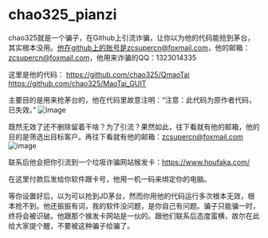 # chao325_pianzi
chao325就是一个骗子，在Github上引流诈骗，让你以为他的代码能抢到茅台，其实根本没用。他在github上的账号是zcsupercn@foxmail.com，他的邮箱：zcsupercn@foxmail.com，他用来诈骗的QQ：1323014335

这里是他的代码：
https://github.com/chao325/QmaoTai
https://github.com/chao325/MaoTai_GUIT

主要目的是用来抢茅台的，他在代码里故意注明：“注意：此代码为原作者代码，已失效。”
![image](https://github.com/thodison/chao325_pianzi/assets/6095282/8d2850e0-bfe7-49f6-a5d9-3efefd404240)

既然无效了还不删除留着干啥？为了引流？果然如此，往下看就有他的邮箱，他的目的是筛选出目标客户。再往下看就有他的邮箱：zcsupercn@foxmail.com
![image](https://github.com/thodison/chao325_pianzi/assets/6095282/2e1c07c2-d440-45bf-bc40-498cef7f10aa)

联系后他会把你引流到一个垃圾诈骗网站猴发卡：https://www.houfaka.com/

在这里付款后发给你软件跟卡号，他用一机一码来绑定你的电脑。

等你设置好后，以为可以抢到JD茅台，然而你用他的代码运行多次根本无效，根本抢不到。他还振振有词，我的软件没问题，是你自己有问题。骗子只能骗一时，终将会被识破。他跟那个猴发卡网站是一伙的。跟他们联系后态度蛮横，故尔在此给大家提个醒，不要被这种骗子给骗了。
